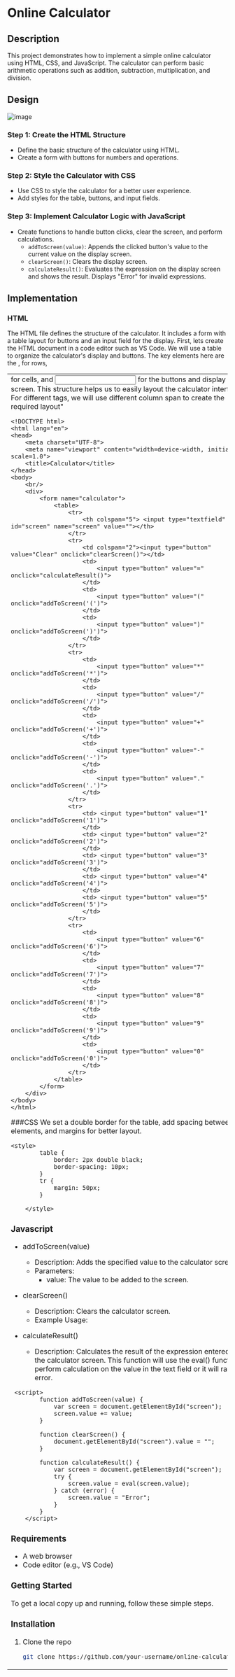# Online Calculator

## Description
This project demonstrates how to implement a simple online calculator using HTML, CSS, and JavaScript. The calculator can perform basic arithmetic operations such as addition, subtraction, multiplication, and division.

## Design
![image](https://github.com/ASD-Are/Online-Calculator/assets/93379106/ed57e691-cea9-4b2c-bb62-3b5f21a45acc)

### Step 1: Create the HTML Structure
- Define the basic structure of the calculator using HTML.
- Create a form with buttons for numbers and operations.


### Step 2: Style the Calculator with CSS
- Use CSS to style the calculator for a better user experience.
- Add styles for the table, buttons, and input fields.

### Step 3: Implement Calculator Logic with JavaScript
- Create functions to handle button clicks, clear the screen, and perform calculations.
  - `addToScreen(value)`: Appends the clicked button's value to the current value on the display screen.
  - `clearScreen()`: Clears the display screen.
  - `calculateResult()`: Evaluates the expression on the display screen and shows the result. Displays "Error" for invalid expressions.

## Implementation
### HTML
The HTML file defines the structure of the calculator. It includes a form with a table layout for buttons and an input field for the display.
First, lets create the HTML document in a code editor such as VS Code. We will use a table to organize the calculator's display and buttons. The key elements here are the <table>, <tr> for rows, <td> for cells, and <input> for the buttons and display screen. This structure helps us to easily layout the calculator interface. For different tags, we will use different column span to create the required layout" 
```plaintext
<!DOCTYPE html>
<html lang="en">
<head>
    <meta charset="UTF-8">
    <meta name="viewport" content="width=device-width, initial-scale=1.0">
    <title>Calculator</title>
</head>
<body>
    <br/>
    <div>
        <form name="calculator">
            <table>
                <tr>
                    <th colspan="5"> <input type="textfield" id="screen" name="screen" value=""></th>
                </tr>
                <tr>
                    <td colspan="2"><input type="button" value="Clear" onclick="clearScreen()"></td>
                    <td> 
                        <input type="button" value="=" onclick="calculateResult()">
                    </td>
                    <td> 
                        <input type="button" value="(" onclick="addToScreen('(')">
                    </td>
                    <td> 
                        <input type="button" value=")" onclick="addToScreen(')')">
                    </td>
                </tr>
                <tr>
                    <td> 
                        <input type="button" value="*" onclick="addToScreen('*')">
                    </td>
                    <td>
                        <input type="button" value="/" onclick="addToScreen('/')">
                    </td>
                    <td>
                        <input type="button" value="+" onclick="addToScreen('+')">
                    </td>
                    <td>
                        <input type="button" value="-" onclick="addToScreen('-')">
                    </td>
                    <td>
                        <input type="button" value="." onclick="addToScreen('.')">
                    </td>
                </tr>
                <tr>
                    <td> <input type="button" value="1" onclick="addToScreen('1')">
                    </td>
                    <td> <input type="button" value="2" onclick="addToScreen('2')">
                    </td>
                    <td> <input type="button" value="3" onclick="addToScreen('3')">
                    </td>
                    <td> <input type="button" value="4" onclick="addToScreen('4')">
                    </td>
                    <td> <input type="button" value="5" onclick="addToScreen('5')">
                    </td>
                </tr>
                <tr>
                    <td> 
                        <input type="button" value="6" onclick="addToScreen('6')">
                    </td>
                    <td>            
                        <input type="button" value="7" onclick="addToScreen('7')">
                    </td>
                    <td>            
                        <input type="button" value="8" onclick="addToScreen('8')">
                    </td>
                    <td>            
                        <input type="button" value="9" onclick="addToScreen('9')">
                    </td>
                    <td>
                        <input type="button" value="0" onclick="addToScreen('0')">
                    </td>
                </tr>
            </table>
        </form>
    </div>
</body>
</html>

```

###CSS
We set a double border for the table, add spacing between elements, and margins for better layout.
```
<style>
        table {
            border: 2px double black;
            border-spacing: 10px;
        }
        tr {
            margin: 50px;
        }

    </style>
```
### Javascript
- addToScreen(value)
    - Description: Adds the specified value to the calculator screen.
    - Parameters:
        - value: The value to be added to the screen.

- clearScreen()
    - Description: Clears the calculator screen.
    - Example Usage:
  

- calculateResult()
    - Description: Calculates the result of the expression entered on the calculator screen. This function will use the eval() function to perform calculation on the value in the text field or it will raise an error.
   
```
 <script>
        function addToScreen(value) {
            var screen = document.getElementById("screen");
            screen.value += value;
        }

        function clearScreen() {
            document.getElementById("screen").value = "";
        }

        function calculateResult() {
            var screen = document.getElementById("screen");
            try {
                screen.value = eval(screen.value);
            } catch (error) {
                screen.value = "Error";
            }
        }
    </script>
```
### Requirements
- A web browser
- Code editor (e.g., VS Code)

### Getting Started
To get a local copy up and running, follow these simple steps.

### Installation
1. Clone the repo
   ```sh
   git clone https://github.com/your-username/online-calculator.git
   ```
